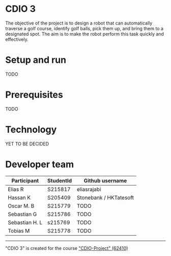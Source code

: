 # CDIO 3

The objective of the project is to design a robot that can automatically traverse a golf course, identify golf balls, pick them up, and bring them to a designated spot. The aim is to make the robot perform this task quickly and effectively.

# Setup and run

TODO

# Prerequisites
TODO

# Technology 

YET TO BE DECIDED

# Developer team

Participant  | StudentId | Github username
------------- | ------------- | ------------
Elias R  | S215817 | eliasrajabi
Hassan K | S205409 | Stonebank / HKTatesoft
Oscar M. B  | S215779 | TODO
Sebastian G  | S215786 | TODO
Sebastian H. L | s215769 | TODO
Tobias M | S215778 | TODO

------------------------

"CDIO 3" is created for the course ["CDIO-Project" (62410)](https://kurser.dtu.dk/course/62410)
